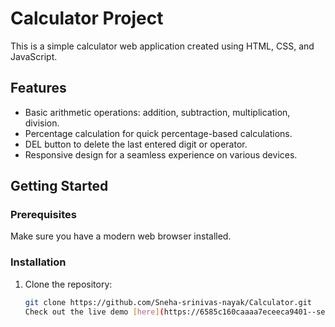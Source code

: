 # Calculator Project

This is a simple calculator web application created using HTML, CSS, and JavaScript.

## Features

- Basic arithmetic operations: addition, subtraction, multiplication, division.
- Percentage calculation for quick percentage-based calculations.
- DEL button to delete the last entered digit or operator.
- Responsive design for a seamless experience on various devices.

## Getting Started

### Prerequisites

Make sure you have a modern web browser installed.

### Installation

1. Clone the repository:

   ```bash
   git clone https://github.com/Sneha-srinivas-nayak/Calculator.git
   Check out the live demo [here](https://6585c160caaaa7eceeca9401--sensational-marzipan-7c5d15.netlify.app/).

